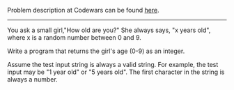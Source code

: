 Problem description at Codewars can be found
[here](https://www.codewars.com/kata/557cd6882bfa3c8a9f0000c1/train/python).

-------------

You ask a small girl,"How old are you?" She always says, "x years old", where x is a random number
between 0 and 9.
<br>

Write a program that returns the girl's age (0-9) as an integer.

Assume the test input string is always a valid string. For example, the test input may be "1 year
old" or "5 years old". The first character in the string is always a number.
